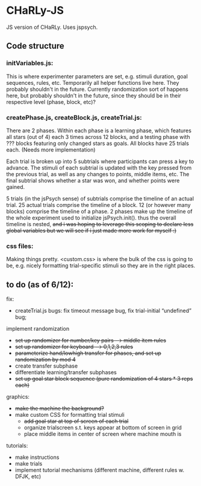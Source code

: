 # CHaRLy-JS
JS version of CHaRLy. Uses jspsych.

## Code structure
### initVariables.js:
This is where experimenter parameters are set, e.g. stimuli duration, goal sequences, rules, etc. Temporarily all helper functions live here. They probably shouldn't in the future. Currently randomization sort of happens here, but probably shouldn't in the future, since they should be in their respective level (phase, block, etc)?

### createPhase.js, createBlock.js, createTrial.js:
There are 2 phases. Within each phase is a learning phase, which features all stars (out of 4) each 3 times across 12 blocks, and a testing phase with ??? blocks featuring only changed stars as goals. All blocks have 25 trials each. (Needs more implementation)

Each trial is broken up into 5 subtrials where participants can press a key to advance. The stimuli of each subtrial is updated with the key pressed from the previous trial, as well as any changes to points, middle items, etc. The final subtrial shows whether a star was won, and whether points were gained.

5 trials (in the jsPsych sense) of subtrials comprise the timeline of an actual trial. 25 actual trials comprise the timeline of a block. 12 (or however many blocks) comprise the timeline of a phase. 2 phases make up the timeline of the whole experiment used to initialize jsPsych.init(). thus the overall timeline is nested, ~~and i was hoping to leverage this scoping to declare less global variables but we will see if i just made more work for myself :)~~

### css files:
Making things pretty. <custom.css> is where the bulk of the css is going to be, e.g. nicely formatting trial-specific stimuli so they are in the right places.

## to do (as of 6/12):
fix:
- createTrial.js bugs: fix timeout message bug, fix trial-initial “undefined” bug;

implement randomization
- ~~set up randomizer for number/key pairs —> middle item rules~~
- ~~set up randomizer for keyboard —> 0,1,2,3 rules~~
- ~~parameterize hand/lowhigh transfer for phases, and set up randomization by mod 4~~
- create transfer subphase
- differentiate learning/transfer subphases 
- ~~set up goal star block sequence (pure randomization of 4 stars * 3 reps each)~~

graphics:
- ~~make the machine the background?~~
- make custom CSS for formatting trial stimuli
  - ~~add goal star at top of screen of each trial~~
  - organize trialscreen s.t. keys appear at bottom of screen in grid
  - place middle items in center of screen where machine mouth is

tutorials:
- make instructions
- make trials
- implement tutorial mechanisms (different machine, different rules w. DFJK, etc)
